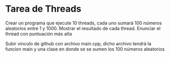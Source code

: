# Tarea de Threads
Crear un programa que ejecute 10 threads, cada uno sumará 100 números aleatorios entre 1 y 1000. Mostrar el resultado de cada thread. Enunciar el thread con puntuación más alta


Subir vinculo de github con archivo main.cpp, dicho archivo tendrá la funcion main y una clase en donde se se sumen los 100 números aleatorios